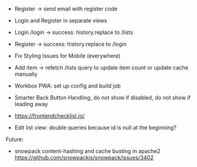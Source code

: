 -   Register -> send email with register code
-   Login and Register in separate views
-   Login /login -> success: history.replace to /lists
-   Register -> success: history.replace to /login
-   Fix Styling Issues for Mobile (everywhere)
-   Add item -> refetch /lists query to update item count or update cache manually

-   Workbox PWA: set up config and build job
-   Smarter Back Button Handling, do not show if disabled, do not show if leading away
-   https://frontendchecklist.io/
-   Edit list view: double queries because id is null at the beginning?

Future:

-   snowpack content-hashing and cache busting in apache2
    https://github.com/snowpackjs/snowpack/issues/3402
